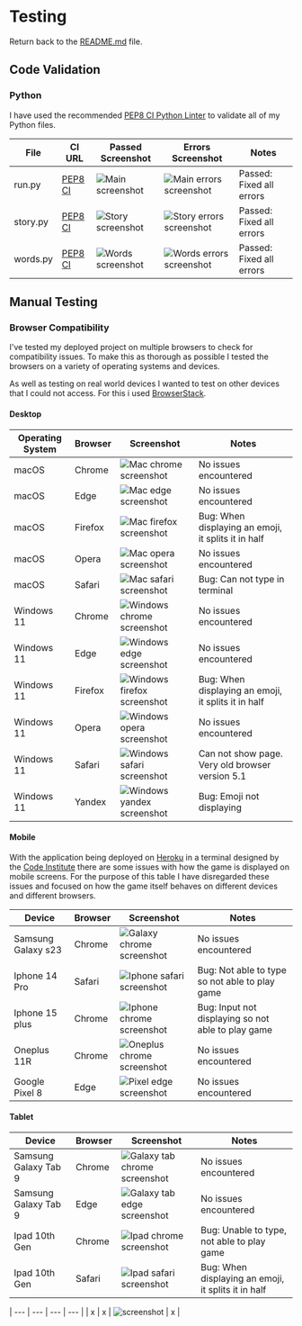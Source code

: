 # Testing

Return back to the [README.md](README.md) file.

## Code Validation

### Python

I have used the recommended [PEP8 CI Python Linter](https://pep8ci.herokuapp.com) to validate all of my Python files.

| File | CI URL | Passed Screenshot | Errors Screenshot | Notes |
| --- | --- | --- | --- | --- |
| run.py | [PEP8 CI](https://pep8ci.herokuapp.com/https://raw.githubusercontent.com/lunartechfreek/hank-the-hanging-man/main/run.py) | ![Main screenshot](documentation/TESTING-files/validation/validation-main-fixed.png) | ![Main errors screenshot](documentation/TESTING-files/validation/validation-main-errors.png) | Passed: Fixed all errors |
| story.py | [PEP8 CI](https://pep8ci.herokuapp.com/https://raw.githubusercontent.com/lunartechfreek/hank-the-hanging-man/main/story.py) | ![Story screenshot](documentation/TESTING-files/validation/validation-story-fixed.png) | ![Story errors screenshot](documentation/TESTING-files/validation/validation-story-errors.png) | Passed: Fixed all errors |
| words.py | [PEP8 CI](https://pep8ci.herokuapp.com/https://raw.githubusercontent.com/lunartechfreek/hank-the-hanging-man/main/words.py) | ![Words screenshot](documentation/TESTING-files/validation/validation-words-fixed.png) | ![Words errors screenshot](documentation/TESTING-files/validation/validation-words-errors.png) | Passed: Fixed all errors |

## Manual Testing 

### Browser Compatibility

I've tested my deployed project on multiple browsers to check for compatibility issues. To make this as thorough as possible I tested the browsers on a variety of operating systems and devices.

As well as testing on real world devices I wanted to test on other devices that I could not access. For this i used [BrowserStack](https://www.browserstack.com/).

#### Desktop

| Operating System | Browser | Screenshot | Notes |
| --- | --- | --- | --- |
| macOS | Chrome | ![Mac chrome screenshot](documentation/TESTING-files/browser-testing/testing-mac-chrome.png) | No issues encountered |
| macOS | Edge | ![Mac edge screenshot](documentation/TESTING-files/browser-testing/testing-mac-edge.png) | No issues encountered |
| macOS | Firefox | ![Mac firefox screenshot](documentation/TESTING-files/browser-testing/testing-mac-firefox-error.png) | Bug: When displaying an emoji, it splits it in half |
| macOS | Opera | ![Mac opera screenshot](documentation/TESTING-files/browser-testing/testing-mac-opera.png) | No issues encountered |
| macOS | Safari | ![Mac safari screenshot](documentation/TESTING-files/browser-testing/testing-mac-safari-error.png) | Bug: Can not type in terminal |
| Windows 11 | Chrome | ![Windows chrome screenshot](documentation/TESTING-files/browser-testing/testing-windows-chrome.png) | No issues encountered |
| Windows 11 | Edge | ![Windows edge screenshot](documentation/TESTING-files/browser-testing/testing-windows-edge.png) | No issues encountered |
| Windows 11 | Firefox | ![Windows firefox screenshot](documentation/TESTING-files/browser-testing/testing-windows-firefox-error.png) | Bug: When displaying an emoji, it splits it in half |
| Windows 11 | Opera | ![Windows opera screenshot](documentation/TESTING-files/browser-testing/testing-windows-opera-.png) | No issues encountered |
| Windows 11 | Safari | ![Windows safari screenshot](documentation/TESTING-files/browser-testing/testing-windows-safari-error.png) | Can not show page. Very old browser version 5.1 |
| Windows 11 | Yandex | ![Windows yandex screenshot](documentation/TESTING-files/browser-testing/testing-windows-yandex-error.png) | Bug: Emoji not displaying |


#### Mobile

With the application being deployed on [Heroku](https://www.heroku.com/) in a terminal designed by the [Code Institute](https://www.codeinstitute.net/) there are some issues with how the game is displayed on mobile screens. For the purpose of this table I have disregarded these issues and focused on how the game itself behaves on different devices and different browsers.

| Device | Browser | Screenshot | Notes |
| --- | --- | --- | --- |
| Samsung Galaxy s23 | Chrome | ![Galaxy chrome screenshot](documentation/TESTING-files/browser-testing/testing-mobile-galaxy-s23-chrome.png) | No issues encountered |
| Iphone 14 Pro | Safari | ![Iphone safari screenshot](documentation/TESTING-files/browser-testing/testing-mobile-iphone14-pro-safari-error.png) | Bug: Not able to type so not able to play game |
| Iphone 15 plus | Chrome | ![Iphone chrome screenshot](documentation/TESTING-files/browser-testing/testing-mobile-iphone15-plus-chrome-error.png) | Bug: Input not displaying so not able to play game |
| Oneplus 11R | Chrome | ![Oneplus chrome screenshot](documentation/TESTING-files/browser-testing/testing-mobile-oneplus-11r-chrome.png) | No issues encountered |
| Google Pixel 8 | Edge | ![Pixel edge screenshot](documentation/TESTING-files/browser-testing/testing-mobile-pixel8-pro-edge.png) | No issues encountered |


#### Tablet

| Device | Browser | Screenshot | Notes |
| --- | --- | --- | --- |
| Samsung Galaxy Tab 9 | Chrome | ![Galaxy tab chrome screenshot](documentation/TESTING-files/browser-testing/testing-tablet-galaxy-tab-s9-chrome.png) | No issues encountered |
| Samsung Galaxy Tab 9 | Edge | ![Galaxy tab edge screenshot](documentation/TESTING-files/browser-testing/testing-tablet-galaxy-tab-s9-edge.png) | No issues encountered |
| Ipad 10th Gen | Chrome | ![Ipad chrome screenshot](documentation/TESTING-files/browser-testing/testing-tablet-ipad-chrome-error.png) | Bug: Unable to type, not able to play game |
| Ipad 10th Gen | Safari | ![Ipad safari screenshot](documentation/TESTING-files/browser-testing/testing-tablet-ipad-safari-error.png) | Bug: When displaying an emoji, it splits it in half |

| --- | --- | --- | --- |
| x | x | ![screenshot]() | x |

